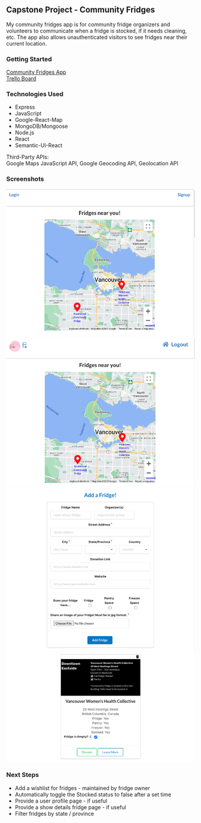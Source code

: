 ## Capstone Project - Community Fridges
My community fridges app is for community fridge organizers and volunteers to communicate when a fridge is stocked, if it needs cleaning, etc. The app also allows unauthenticated visitors to see fridges near their current location. 

### Getting Started
[Community Fridges App](https://cfridges.herokuapp.com/)  
[Trello Board](https://trello.com/b/mSn1d07V/pw-community-fridges-app)

### Technologies Used
- Express
- JavaScript
- Google-React-Map
- MongoDB/Mongoose
- Node.js
- React
- Semantic-UI-React

Third-Party APIs:  
Google Maps JavaScript API, Google Geocoding API, Geolocation API  

### Screenshots
![visitor homepage](./screenshots/visitor-homepage.png)
![user homepage](./screenshots/user-homepage.png)
![add a fridge form](./screenshots/fridge-form.png)
![fridge card](./screenshots/fridge-card-user.png)

### Next Steps
- Add a wishlist for fridges - maintained by fridge owner
- Automatically toggle the Stocked status to false after a set time
- Provide a user profile page - if useful
- Provide a show details fridge page - if useful
- Filter fridges by state / province 